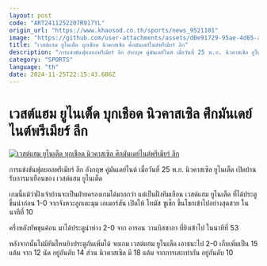 ```yaml
---
layout: post
code: "ART2411252207R917YL"
origin_url: "https://www.khaosod.co.th/sports/news_9521101"
image: "https://github.com/user-attachments/assets/d0e91729-95ae-4d65-afe5-98ebf5a81754"
title: "เวสต์แฮม ยูไนเต็ด บุกเชือด นิวคาสเซิล ศึกมันเดย์ไนต์พรีเมียร์ ลีก"
description: "การแข่งขันฟุตบอลพรีเมียร์ ลีก อังกฤษ คู่มันเดย์ไนต์ เมื่อวันที่ 25 พ.ย. นิวคาสเซิล ยูไนเต็ด เปิดบ้านรับการมาเยือนของ เวสต์แฮม ยูไนเต็ด"
category: "SPORTS"
language: "th"
date: 2024-11-25T22:15:43.606Z
---
```


# เวสต์แฮม ยูไนเต็ด บุกเชือด นิวคาสเซิล ศึกมันเดย์ไนต์พรีเมียร์ ลีก

[![เวสต์แฮม ยูไนเต็ด บุกเชือด นิวคาสเซิล ศึกมันเดย์ไนต์พรีเมียร์ ลีก](https://www.khaosod.co.th/wpapp/uploads/2024/11/west.jpg "เวสต์แฮม ยูไนเต็ด บุกเชือด นิวคาสเซิล ศึกมันเดย์ไนต์พรีเมียร์ ลีก")](https://www.khaosod.co.th/wpapp/uploads/2024/11/west.jpg)

การแข่งขันฟุตบอลพรีเมียร์ ลีก อังกฤษ คู่มันเดย์ไนต์ เมื่อวันที่ 25 พ.ย. นิวคาสเซิล ยูไนเต็ด เปิดบ้านรับการมาเยือนของ เวสต์แฮม ยูไนเต็ด

เกมนี้แม้ว่าฝั่งเจ้าบ้านจะเป็นฝ่ายครองเกมได้มากกว่า แต่เป็นฝั่งทีมเยือน เวสต์แฮม ยูไนเต็ด ที่ได้ประตูขึ้นนำก่อน 1-0 จากจังหวะลูกเตะมุม เอเมอร์สัน เปิดให้ โทมัส ซูเช็ก ขึ้นโขกเข้าไปอย่างสุดสวย ในนาทีที่ 10

ครึ่งหลังทัพขุนค้อน มาได้ประตูนำห่าง 2-0 จาก อารอน วานบิสซากา ที่ยิงเข้าไป ในนาทีที่ 53

หลังจากนั้นไม่มีทีมไหนยิงประตูกันเพิ่มได้ จบเกม เวสต์แฮม ยูไนเต็ด เอาชนะไป 2-0 เก็บเพิ่มเป็น 15 แต้ม จาก 12 นัด อยู่อันดับ 14 ส่วน นิวคาสเซิล มี 18 แต้ม จากการเตะเท่ากัน อยู่อันดับ 10